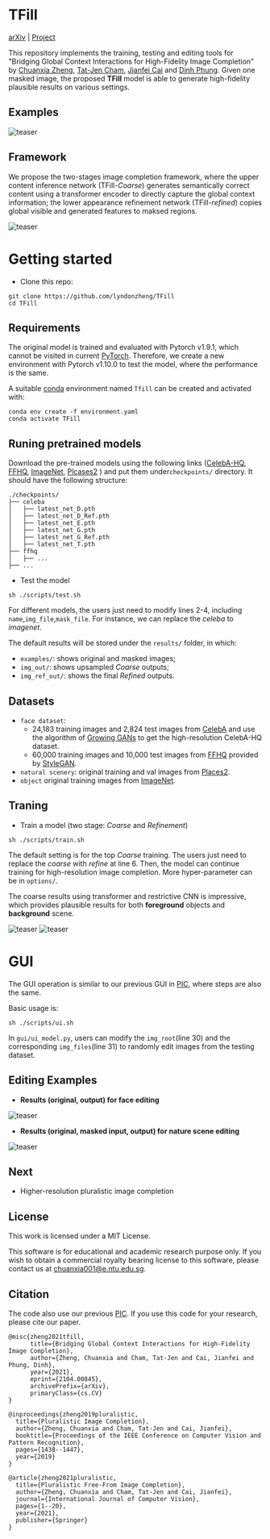 # TFill
[arXiv](https://arxiv.org/abs/2104.00845) | [Project](https://www.chuanxiaz.com/publication/tfill/)

This repository implements the training, testing and editing tools for "Bridging Global Context Interactions for High-Fidelity Image Completion" by [Chuanxia Zheng](http://www.chuanxiaz.com), [Tat-Jen Cham](https://personal.ntu.edu.sg/astjcham/), [Jianfei Cai](https://jianfei-cai.github.io/) and [Dinh Phung](https://research.monash.edu/en/persons/dinh-phung). Given one masked image, the proposed **TFill** model is able to generate high-fidelity plausible results on various settings.

## Examples
![teaser](images/example.png)
## Framework
We propose the two-stages image completion framework, where the upper content inference network (TFill-*Coarse*) generates semantically correct content using a transformer encoder to directly capture the global context information; the lower appearance refinement network (TFill-*refined*) copies global visible and generated features to maksed regions. 

![teaser](images/framework.png)

# Getting started

- Clone this repo:

```
git clone https://github.com/lyndonzheng/TFill
cd TFill
```

## Requirements
The original model is trained and evaluated with Pytorch v1.9.1, which cannot be visited in current [PyTorch](https://pytorch.org/get-started/previous-versions/). Therefore, we create a new environment with Pytorch v1.10.0 to test the model, where the performance is the same. 

A suitable [conda](https://conda.io/) environment named `Tfill` can be created and activated with:

```
conda env create -f environment.yaml
conda activate TFill
```

## Runing pretrained models
Download the pre-trained models using the following links ([CelebA-HQ](https://drive.google.com/drive/folders/1ntbVDjJ7-nAt4nLGuu7RNi3QpLfh40gk?usp=sharing), [FFHQ](https://drive.google.com/drive/folders/1xuAsShrw9wI5Be0sQka3vZEsfwnq0pPT?usp=sharing), [ImageNet](https://drive.google.com/drive/folders/1B4RswBUD6_jXAu3MVz3LtuNfoV4wTmGf?usp=sharing), [Plcases2](https://drive.google.com/drive/folders/154ikacQ8A2JLC8iIGda8jiZN-ysL1xh5?usp=sharing)
) and put them under```checkpoints/``` directory. It should have the following structure:

```
./checkpoints/
├── celeba
│   ├── latest_net_D.pth
│   ├── latest_net_D_Ref.pth
│   ├── latest_net_E.pth
│   ├── latest_net_G.pth
│   ├── latest_net_G_Ref.pth
│   ├── latest_net_T.pth
├── ffhq
│   ├── ...
├── ...
```

- Test the model
```
sh ./scripts/test.sh
```
For different models, the users just need to modify lines 2-4, including ```name```,```img_file```,```mask_file```. For instance, we can replace the *celeba* to *imagenet*.

The default results will be stored under the ```results/``` folder, in which:

- ```examples/```: shows original and masked images;
- ```img_out/```: shows upsampled *Coarse* outputs;
- ```img_ref_out/```: shows the final *Refined* outputs.

## Datasets
- ```face dataset```: 
  - 24,183 training images and  2,824 test images from [CelebA](http://mmlab.ie.cuhk.edu.hk/projects/CelebA.html) and use the algorithm of [Growing GANs](https://github.com/tkarras/progressive_growing_of_gans) to get the high-resolution CelebA-HQ dataset.
  - 60,000 training images and 10,000 test images from [FFHQ](https://github.com/NVlabs/ffhq-dataset) provided by [StyleGAN](https://github.com/NVlabs/stylegan).
- ```natural scenery```: original training and val images from [Places2](http://places2.csail.mit.edu/).
- ```object``` original training images from [ImageNet](http://www.image-net.org/).

## Traning

- Train a model (two stage: *Coarse* and *Refinement*)
```
sh ./scripts/train.sh
```
The default setting is for the top *Coarse* training. The users just need to replace the *coarse* with *refine* at line 6. Then, the model can continue training for high-resolution image completion.
More hyper-parameter can be in ```options/```. 

The coarse results using transformer and restrictive CNN is impressive, which provides plausible results for both **foreground** objects and **background** scene.

![teaser](images/center_imagenet.jpg)
![teaser](images/center_places2.jpg)

# GUI
The GUI operation is similar to our previous GUI in [PIC](https://github.com/lyndonzheng/Pluralistic-Inpainting), where steps are also the same.

Basic usage is:

```
sh ./scripts/ui.sh 
```
In ```gui/ui_model.py```, users can modify the ```img_root```(line 30) and the corresponding ```img_files```(line 31) to randomly edit images from the testing dataset.

## Editing Examples

- **Results (original, output) for face editing**

![teaser](images/free_face.jpg)

- **Results (original, masked input, output) for nature scene editing**

![teaser](images/free_nature.jpg)

## Next
- Higher-resolution pluralistic image completion

## License
This work is licensed under a MIT License.

This software is for educational and academic research purpose only. If you wish to obtain a commercial royalty bearing license to this software, please contact us at chuanxia001@e.ntu.edu.sg.

## Citation

The code also use our previous [PIC](https://github.com/lyndonzheng/Pluralistic-Inpainting). If you use this code for your research, please cite our paper.
```
@misc{zheng2021tfill,
      title={Bridging Global Context Interactions for High-Fidelity Image Completion},
      author={Zheng, Chuanxia and Cham, Tat-Jen and Cai, Jianfei and Phung, Dinh},
      year={2021},
      eprint={2104.00845},
      archivePrefix={arXiv},
      primaryClass={cs.CV}
}

@inproceedings{zheng2019pluralistic,
  title={Pluralistic Image Completion},
  author={Zheng, Chuanxia and Cham, Tat-Jen and Cai, Jianfei},
  booktitle={Proceedings of the IEEE Conference on Computer Vision and Pattern Recognition},
  pages={1438--1447},
  year={2019}
}

@article{zheng2021pluralistic,
  title={Pluralistic Free-From Image Completion},
  author={Zheng, Chuanxia and Cham, Tat-Jen and Cai, Jianfei},
  journal={International Journal of Computer Vision},
  pages={1--20},
  year={2021},
  publisher={Springer}
}
```